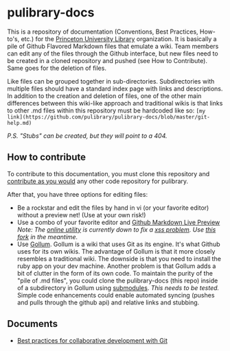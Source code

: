 pulibrary-docs
==============

This is a repository of documentation (Conventions, Best Practices, How-to's, etc.) for the [Princeton University Library](http:/github.com/pulibrary) organization.  It is basically a pile of Github Flavored Markdown files that emulate a wiki.  Team members can edit any of the files through the Github interface, but new files need to be created in a cloned repository and pushed (see How to Contribute).  Same goes for the deletion of files.  

Like files can be grouped together in sub-directories.  Subdirectories with multiple files should have a standard index page with links and descriptions.  In addition to the creation and deletion of files, one of the other main differences between this wiki-like approach and traditional  wikis is that links to other .md files within this repository must be hardcoded like so:
``` [my link](https://github.com/pulibrary/pulibrary-docs/blob/master/git-help.md) ```

_P.S. "Stubs" can be created, but they will point to a 404._

## How to contribute

To contribute to this documentation, you must clone this repository and [contribute as you would](https://github.com/pulibrary/pulibrary-docs/blob/master/git-help.md) any other code repository for pulibrary.  

After that, you have three options for editing files:
* Be a rockstar and edit the files by hand in vi (or your favorite editor) without a preview net! (Use at your own risk!)
* Use a combo of your favorite editor and [Github Markdown Live Preview](https://github.com/github/github-flavored-markdown) _Note: The [online utility](http://github.github.com/github-flavored-markdown/preview.html) is currently down to fix a [xss problem](https://github.com/github/github-flavored-markdown/issues/56). Use [this fork](http://tmpvar.com/markdown.html) in the meantime._
* Use [Gollum](https://github.com/pulibrary/puldocs).  Gollum is a wiki that uses Git as its engine.  It's what Github uses for its own wikis.  The advantage of Gollum is that it more closely resembles a traditional wiki.  The downside is that you need to install the ruby app on your dev machine.  Another problem is that Gollum adds a bit of clutter in the form of its own code.  To maintain the purity of the "pile of .md files", you could clone the pulibrary-docs (this repo) inside of a subdirectory in Gollum using [submodules](http://git-scm.com/book/en/Git-Tools-Submodules).  _This needs to be tested._  Simple code enhancements could enable automated syncing (pushes and pulls through the github api) and relative links and stubbing. 

## Documents

* [Best practices for collaborative development with Git](https://github.com/pulibrary/pulibrary-docs/blob/master/git-help.md)